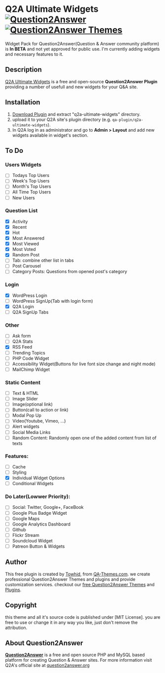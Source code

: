 # Q2A Ultimate Widgets [![Question2Answer](http://qa-themes.com/files/q2a-logo.png)](http://www.question2answer.org/) [![Question2Answer Themes](http://qa-themes.com/files/qa-logo.jpg)](http://qa-themes.com/ "Q2A Themes & Plugins")
Widget Pack for Question2Answer(Question & Answer community platform) is **In BETA** and not yet approved for public use. I'm currently adding widgets and necessary features to it.

## Description
[Q2A Ultimate Widgets](http://qa-themes.com/plugins/ultimate-widgets-plugin "Q2A Ultimate Widgets Plugin Guide")  is a free and open-source **Question2Answer Plugin** providing a number of usefull and new widgets for your Q&A site.

## Installation

1. [Download Plugin](https://github.com/q2a-projects/Q2A-Ultimate-Widgets/archive/master.zip "Download Zip File") and extract "q2a-ultimate-widgets" directory.
2. upload it to your Q2A site's plugin directory (e.g. `qa-plugin/q2a-ultimate-widgets`).
3. In Q2A log in as administrator and go to **Admin > Layout** and add new widgets available in widget's section.

## To Do
### Users Widgets
- [ ] Todays Top Users
- [ ] Week's Top Users
- [ ] Month's Top Users
- [ ] All Time Top Users
- [ ] New Users

### Question List
- [x] Activity
- [x] Recent
- [x] Hot 
- [x] Most Answered
- [x] Most Viewed
- [x] Most Voted
- [x] Random Post
- [ ] Tab: combine other list in tabs
- [ ] Post Carousel 
- [ ] Category Posts: Questions from opened post's category

### Login
- [x] WordPress Login
- [ ] WordPress SignUp(Tab with login form)
- [x] Q2A Login
- [ ] Q2A SignUp Tabs

### Other
- [ ] Ask form
- [ ] Q2A Stats
- [x] RSS Feed
- [ ] Trending Topics
- [ ] PHP Code Widget
- [ ] Accessibility Widget(Buttons for live font size change and night mode)
- [ ] MailChimp Widget

### Static Content
- [ ] Text & HTML
- [ ] Image Slider
- [ ] Image(optional link)
- [ ] Button(call to action or link)
- [ ] Modal Pop Up
- [ ] Video(Youtube, Vimeo, ...)
- [ ] Alert widgets
- [ ] Social Media Links
- [ ] Random Content: Randomly open one of the added content from list of texts

### Features:
- [ ] Cache
- [ ] Styling
- [x] Individual Widget Options
- [ ] Conditional Widgets

### Do Later(Lowwer Priority):
- [ ] Social: Twitter, Google+, FaceBook
- [ ] Google Plus Badge Widget
- [ ] Google Maps
- [ ] Google Analytics Dashboard
- [ ] Github
- [ ] Flickr Stream
- [ ] Soundcloud Widget
- [ ] Patreon Button & Widgets

## Author

This free plugin is created by [Towhid](http://TheRational.ist "Freelance Question2Answer Developer"), from [QA-Themes.com](http://QA-Themes.com "Q2A Themes and Plugins"). we create professional Question2Answer Themes and plugins and provide customization services. checkout our [free Question2Answer Themes](http://qa-themes.com/themes "Q2A Themes") and [Plugins](http://qa-themes.com/plugins "Free Q2A Plugins").

## Copyright

this theme and all it's source code is published under [MIT License]. you are free to use or change it in any way you like, just don't remove the attribution.

## About Question2Answer

**[Question2Answer](http://qa-themes.com/question2answer "About Question2Answer")** is a free and open source PHP and MySQL based platform for creating Question & Answer sites. For more information visit Q2A's official site at [question2answer.org](http://www.question2answer.org/)
